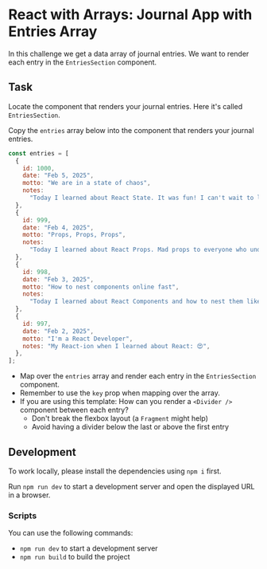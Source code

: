 # React with Arrays: Journal App with Entries Array

In this challenge we get a data array of journal entries. We want to render each entry in the `EntriesSection` component.

## Task

Locate the component that renders your journal entries. Here it's called `EntriesSection`.

Copy the `entries` array below into the component that renders your journal entries.

```js
const entries = [
  {
    id: 1000,
    date: "Feb 5, 2025",
    motto: "We are in a state of chaos",
    notes:
      "Today I learned about React State. It was fun! I can't wait to learn more.",
  },
  {
    id: 999,
    date: "Feb 4, 2025",
    motto: "Props, Props, Props",
    notes:
      "Today I learned about React Props. Mad props to everyone who understands this!",
  },
  {
    id: 998,
    date: "Feb 3, 2025",
    motto: "How to nest components online fast",
    notes:
      "Today I learned about React Components and how to nest them like a pro. Application design is so much fun!",
  },
  {
    id: 997,
    date: "Feb 2, 2025",
    motto: "I'm a React Developer",
    notes: "My React-ion when I learned about React: 😍",
  },
];
```

- Map over the `entries` array and render each entry in the `EntriesSection` component.
- Remember to use the `key` prop when mapping over the array.
- If you are using this template: How can you render a `<Divider />` component between each entry?
  - Don't break the flexbox layout (a `Fragment` might help)
  - Avoid having a divider below the last or above the first entry

## Development

To work locally, please install the dependencies using `npm i` first.

Run `npm run dev` to start a development server and open the displayed URL in a browser.

### Scripts

You can use the following commands:

- `npm run dev` to start a development server
- `npm run build` to build the project
